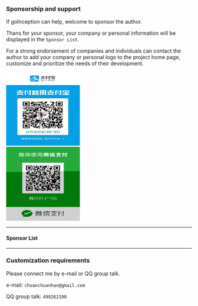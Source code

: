 ### Sponsorship and support

If goInception can help, welcome to sponsor the author.

Thans for your sponsor, your company or personal information will be displayed in the `Sponsor List`.

For a strong endorsement of companies and individuals can contact the author to add your company or personal logo to the project home page, customize and prioritize the needs of their development.


<!-- <div>
<img src="https://github.com/hanchuanchuan/goInception/blob/master/docs/images/pay.jpeg" width="200" height="200" alt="Alipay"/>
<div style="display: inline-block;width: 100px"></div>
<img src="https://hanchuanchuan.github.io/goInception/images/wechat.jpeg" width = "200" height = "200" alt="WeChat"/>
</div> -->

<div>
<img src="./images/pay.jpeg" width="200" height="200" alt="Alipay">
<div style="display: inline-block;width: 100px"></div>
<img src="./images/wechat.jpeg" width="200" height="200" alt="WeChat">
</div>

------

#### Sponsor List


------

### Customization requirements

Please connect me by e-mail or QQ group talk.

e-mail: `chuanchuanhan@gmail.com`

QQ group talk: `499262190`
